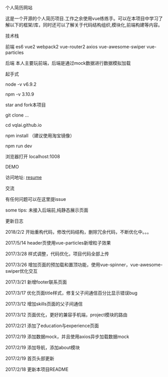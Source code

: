 个人简历网站

这是一个开源的个人简历项目.工作之余使用vue练练手。可以在本项目中学习了解以下的框架/库，同时还可以了解关于代码结构组织,模块化,前端构建等内容。

技术栈

前端 es6 vue2 webpack2 vue-router2 axios vue-awesome-swiper vue-particles

后端 本人主要玩前端，后端是通过mock数据进行数据模拟加载

起手式

node -v v6.9.2

npm -v 3.10.9

star and fork本项目

git clone ...

cd vqlai.github.io

npm install （建议使用淘宝镜像）

npm run dev

浏览器打开 localhost:1008

DEMO

访问地址: <a href="https://vqlai.github.io/dist/#/" target="_blank">resume</a>

交流

有任何问题可以在这里提issue 

some tips: 未接入后端前,纯静态展示页面

更新日志

2018/2/2  开始重构代码，修改代码结构，删除冗余代码，不断优化中。。。

2017/5/14 header页使用vue-particles新增粒子效果

2017/3/28 样式调整，代码优化，项目代码全部上传

2017/3/26 增加页面的预加载和置顶功能，使用vue-spinner，vue-awesome-swiper优化交互

2017/3/21 新增footer联系页面

2017/3/17 优化页面title样式，修复父子间通信百分比显示错误bug

2017/3/12 增加skills页面的父子间通信

2017/3/12 页面优化，更好的兼容手机端，project模块的路由

2017/2/21 添加了education与experience页面

2017/2/19 添加数据mock，并且使用axios异步加载数据mock

2017/2/19 添加导航，添加about模块

2017/2/19 首页头部更新

2017/2/18 更新本项目README